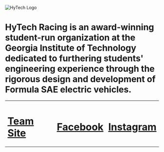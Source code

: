 ![HyTech Logo](https://hytechracing.gatech.edu/images/hytech_logo.png)

# HyTech Racing is an award-winning student-run organization at the Georgia Institute of Technology dedicated to furthering students' engineering experience through the rigorous design and development of Formula SAE electric vehicles.

<table>
<tr>
<td>

# [Team Site](https://hytechracing.gatech.edu/)

</td>
<td>

# [Facebook](https://www.facebook.com/HyTechRacing/)

</td>
<td>

# [Instagram](https://www.instagram.com/hytech.racing/)

</td>
</tr>
</table>



